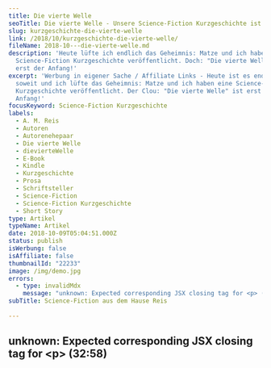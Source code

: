 ```yaml
---
title: Die vierte Welle
seoTitle: Die vierte Welle - Unsere Science-Fiction Kurzgeschichte ist veröffentlicht!
slug: kurzgeschichte-die-vierte-welle
link: /2018/10/kurzgeschichte-die-vierte-welle/
fileName: 2018-10---die-vierte-welle.md
description: 'Heute lüfte ich endlich das Geheimnis: Matze und ich haben eine
  Science-Fiction Kurzgeschichte veröffentlicht. Doch: "Die vierte Welle" ist
  erst der Anfang!'
excerpt: 'Werbung in eigener Sache / Affiliate Links - Heute ist es endlich
  soweit und ich lüfte das Geheimnis: Matze und ich haben eine Science-Fiction
  Kurzgeschichte veröffentlicht. Der Clou: "Die vierte Welle" ist erst der
  Anfang!'
focusKeyword: Science-Fiction Kurzgeschichte
labels:
  - A. M. Reis
  - Autoren
  - Autorenehepaar
  - Die vierte Welle
  - dievierteWelle
  - E-Book
  - Kindle
  - Kurzgeschichte
  - Prosa
  - Schriftsteller
  - Science-Fiction
  - Science-Fiction Kurzgeschichte
  - Short Story
type: Artikel
typeName: Artikel
date: 2018-10-09T05:04:51.000Z
status: publish
isWerbung: false
isAffiliate: false
thumbnailId: "22233"
image: /img/demo.jpg
errors:
  - type: invalidMdx
    message: "unknown: Expected corresponding JSX closing tag for <p> (32:58)"
subTitle: Science-Fiction aus dem Hause Reis
  
---
```


## unknown: Expected corresponding JSX closing tag for &lt;p> (32:58)

<!--
_Werbung in eigener Sache / Affiliate Links\*_

**Heute ist es endlich soweit und ich lüfte das Geheimnis, das ich so lange
gehütet habe: Matze und ich haben zusammen eine Kurzgeschichte geschrieben. Doch
"Die vierte Welle", so haben wir unser Werk getauft, ist erst der Anfang!**

Das klingt spannend, oder? Ihr könnt Euch gar nicht vorstellen, wie sehr ich
mich freue! **"Die vierte Welle"** wurde bereits veröffentlicht und das Tolle
ist: Ihr könnt sie sofort lesen, wenn Ihr wollt!

Dafür gibt es zwei Möglichkeiten: Entweder Ihr habt einen Kindle, dann könnt ihr
sie [für schlanke 99 Cent runterladen](https://amzn.to/2RjhgjP) und genießen.
Alle anderen können sich die Kindle-App auf das Smartphone oder Tablet laden und
[das Buch erstehen](https://amzn.to/2RjhgjP). Der Preis ist selbstverständlich
gleich.

Eines möchte ich an dieser Stelle gerne gleich mal loswerden: Ich weiß, viele
von Euch sind echte Leseratten und lieben eine gute Geschichte. Aus diesem Grund
möchte ich Euch gerne um **Eure tatkräftige Unterstützung** bitten. Wir würden
uns unheimlich freuen, wenn Ihr uns
[auf Amazon eine Bewertung hinterlasst](https://amzn.to/2RjhgjP). Das wäre für
uns wirklich das Allergrößte!

## Darum geht es in unserer Science-Fiction Kurzgeschichte

<blockquote>Mijkl ist Architekt. Er gehört zur vierten Generation innerhalb des größten Experiments der Menschheit. Gemeinsam mit seiner Crew macht er sich vom Procyon-Sternensystem auf den Weg zu Luytens Stern.

Die Pioniere, zu denen er gehört, wurden seit ihrer Kindheit für ihre Reise und
ihre Arbeit als Wegbereiter trainiert. Dafür wurden sie nicht nur hoher
Beschleunigung und wechselnder Schwerkraft ausgesetzt, sondern auch als Experten
bis ins Detail ausgebildet und auf das Leben auf engstem Raum vorbereitet.

Mit ihrer Ankunft in dem fremden Universum können sie endlich mit dem
Terraforming und der anschließenden Besiedlung beginnen.</blockquote>

[Die Geschichte um Mijkl und seine Gefährt\*innen](https://amzn.to/2RjhgjP) ist,
wie schon kurz angedeutet, nicht unser einziges Projekt, in dem wir uns als
Schriftsteller-Ehepaar versucht haben. In Kürze schon steht etwas Größeres an:
Ein Roman! Für die Neugierigen unter Euch hat Matze
[eine eigene Homepage für unsere Bücher](https://amreis.de/) gebaut. Dort findet
Ihr unter anderem auch schon eine Leseprobe von "Die Hermetiker".

![Science-Fiction Kurzgeschichte | full](http://cardamonchai.com/wp-content/uploads/2018/10/die-vierte-Welle.png '[ ](https://amreis.de/)  "Die vierte Welle" - Eine Science-Fiction Kurzgeschichte von A. M. Reis -  [Jetzt Webseite besuchen](https://amreis.de/)')

Wie gefällt Euch die Seite? Und vor allem, wie gefällt Euch das
[unsere Kurzgeschichte](https://amzn.to/2RjhgjP) ? Ich bin schon sehr gespannt!
Besonders klasse wäre es, wie gesagt, wenn Ihr uns
[Eure Rezension auf Amazon](https://amzn.to/2RjhgjP) hinterlasst. Außerdem könnt
Ihr unsere freudigen Nachrichten natürlich auch herzlich gerne weitererzählen!
Leute, wir brauchen wirklich Eure Unterstützung! Das würde uns sehr glücklich
machen! Also kommentiert am besten, was das Zeug hält!

Sorry, das war heute ganz schön viel Werbung in eigener Sache, ich weiß. Aber
ihr wisst ja sicher auch, wie das ist, wenn man dieses eine ganz besondere
Projekt hat, das einem so sehr am Herzen liegt, dass man es einfach in die Welt
raus schrei(b)en möchte. Genau das ist "Die vierte Welle" für mich. Und "Die
Hermetiker". Doch dazu bald mehr...

[📖 Jetzt Buch auf Amazon ansehen](https://amzn.to/2RjhgjP)

![Science-Fiction Kurzgeschichte | full](http://cardamonchai.com/wp-content/uploads/2018/10/amreis.png "[ ](https://amreis.de/)  A. M. Reis - Das Schriftsteller-Ehepaar -  [Jetzt Webseite besuchen](https://amreis.de/)")

- _Hinweis: Dieser Beitrag enthält Werbung (in diesem Fall in eigener Sache) und
  Affiliate Links. Der Inhalt und meine Meinung wurden dadurch nicht
  beeinflusst. Infos zum Thema Werbekennzeichnung in meinem Blog findet Ihr auf
  meiner  [Transparenz-Seite](/werbung/). _

-->

  